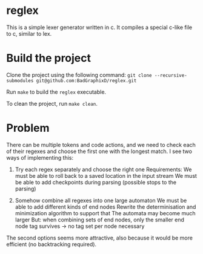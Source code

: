 # reglex

This is a simple lexer generator written in c. It compiles a special c-like file to c, similar to lex.

# Build the project

Clone the project using the following command:
`git clone --recursive-submodules git@github.com:BadGraphixD/reglex.git`

Run `make` to build the `reglex` executable.

To clean the project, run `make clean`.

# Problem

There can be multiple tokens and code actions, and we need to check each of their regexes and choose the first one with the longest match.
I see two ways of implementing this:

1. Try each regex separately and choose the right one
   Requirements:
   We must be able to roll back to a saved location in the input stream
   We must be able to add checkpoints during parsing (possible stops to the parsing)

2. Somehow combine all regexes into one large automaton
   We must be able to add different kinds of end nodes
   Rewrite the determinisation and minimization algorithm to support that
   The automata may become much larger
   But: when combining sets of end nodes, only the smaller end node tag survives -> no tag set per node necessary

The second options seems more attractive, also because it would be more efficient (no backtracking required).
